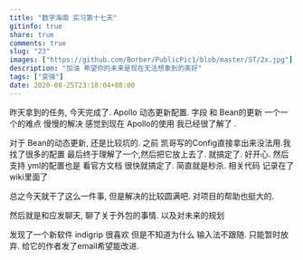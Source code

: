 ```yaml
---
title: "数字海南 实习第十七天"
gitinfo: true
share: true
comments: true
slug: "23"
images: ["https://github.com/Borber/PublicPic1/blob/master/ST/2x.jpg"] 
description: "加油 希望你的未来是现在无法想象到的美好"
tags: ["变强"]
date: 2020-08-25T23:18:04+08:00
---
```


昨天拿到的任务, 今天完成了. Apollo 动态更新配置. 字段 和 Bean的更新 一个一个的难点 慢慢的解决 感觉到现在 Apollo的使用 我已经很了解了 .

对于 Bean的动态更新, 还是比较坑的. 之前 凯哥写的Config直接拿出来没法用.我找了很多的配置 最后终于理解了一个,然后把它放上去了. 就搞定了. 好开心. 然后支持 yml的配置也是 看官方文档 很快就搞定了. 简直就是秒杀.  相关代码 记录在了 wiki里面了 

总之今天就干了这么一件事, 但是解决的比较圆满吧. 对项目的帮助也挺大的.

然后就是和应发聊天, 聊了关于外包的事情. 以及对未来的规划

发现了一个新软件 indigrip 很喜欢 但是不知道为什么 输入法不跟随. 只能暂时放弃. 给它的作者发了email希望能改进.

